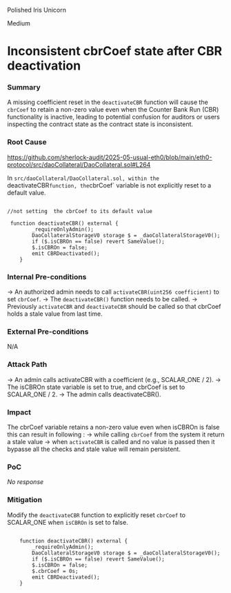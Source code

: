 Polished Iris Unicorn

Medium

# Inconsistent cbrCoef state after CBR deactivation

### Summary

A missing coefficient reset in the `deactivateCBR` function will cause the `cbrCoef` to retain a non-zero value even when the Counter Bank Run (CBR) functionality is inactive, leading to potential confusion for auditors or users inspecting the contract state as the contract state is inconsistent.

### Root Cause

https://github.com/sherlock-audit/2025-05-usual-eth0/blob/main/eth0-protocol/src/daoCollateral/DaoCollateral.sol#L264

In `src/daoCollateral/DaoCollateral.sol, within the `deactivateCBR` function, the `cbrCoef` variable is not explicitly reset to a default value.

```solidity 

//not setting  the cbrCoef to its default value 

 function deactivateCBR() external {
        _requireOnlyAdmin();
        DaoCollateralStorageV0 storage $ = _daoCollateralStorageV0();
        if ($.isCBROn == false) revert SameValue();
        $.isCBROn = false;
        emit CBRDeactivated();
    }

```

### Internal Pre-conditions

-> An authorized admin needs to call `activateCBR(uint256 coefficient)` to set `cbrCoef`.
-> The `deactivateCBR()` function needs to be called.
-> Previously `activateCBR` and `deactivateCBR` should be called so that cbrCoef holds a stale value from last time.

### External Pre-conditions

N/A

### Attack Path

-> An admin calls activateCBR with a coefficient (e.g., SCALAR_ONE / 2).
-> The isCBROn state variable is set to true, and cbrCoef is set to SCALAR_ONE / 2.
-> The admin calls deactivateCBR().

### Impact

The cbrCoef variable retains a non-zero value even when isCBROn is false this can result in following :
-> while calling `cbrCoef` from the system it return a stale value 
-> when `activateCBR` is called and no value is passed then it bypasse all the checks and stale value will remain persistent. 

### PoC

_No response_

### Mitigation

Modify the `deactivateCBR` function to explicitly reset `cbrCoef` to SCALAR_ONE when `isCBROn` is set to false.

```solidity 

    function deactivateCBR() external {
        _requireOnlyAdmin();
        DaoCollateralStorageV0 storage $ = _daoCollateralStorageV0();
        if ($.isCBROn == false) revert SameValue();
        $.isCBROn = false;
        $.cbrCoef = 0s; 
        emit CBRDeactivated();
    }


```
